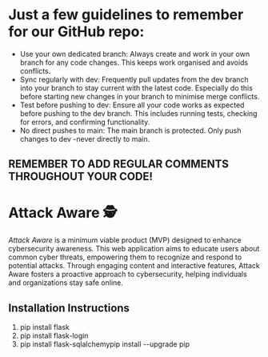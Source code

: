 # Just a few guidelines to remember for our GitHub repo:

- Use your own dedicated branch: Always create and work in your own branch for any code changes. This keeps work organised and avoids conflicts.
- Sync regularly with dev: Frequently pull updates from the dev branch into your branch to stay current with the latest code. Especially do this before starting new changes in your branch to minimise merge conflicts.
- Test before pushing to dev: Ensure all your code works as expected before pushing to the dev branch. This includes running tests, checking for errors, and confirming functionality.
- No direct pushes to main: The main branch is protected. Only push changes to dev -never directly to main.


## REMEMBER TO ADD REGULAR COMMENTS THROUGHOUT YOUR CODE! 
 
# Attack Aware :detective:

*Attack Aware* is a minimum viable product (MVP) designed to enhance cybersecurity awareness. This web application aims to educate users about common cyber threats, empowering them to recognize and respond to potential attacks. Through engaging content and interactive features, Attack Aware fosters a proactive approach to cybersecurity, helping individuals and organizations stay safe online.



## Installation Instructions


1. pip install flask
2. pip install flask-login
3. pip install flask-sqlalchemypip install --upgrade pip

